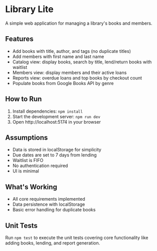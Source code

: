 # Library Lite

A simple web application for managing a library's books and members.

## Features

- Add books with title, author, and tags (no duplicate titles)
- Add members with first name and last name
- Catalog view: display books, search by title, lend/return books with waitlist
- Members view: display members and their active loans
- Reports view: overdue loans and top books by checkout count
- Populate books from Google Books API by genre

## How to Run

1. Install dependencies: `npm install`
2. Start the development server: `npm run dev`
3. Open http://localhost:5174 in your browser

## Assumptions

- Data is stored in localStorage for simplicity
- Due dates are set to 7 days from lending
- Waitlist is FIFO
- No authentication required
- UI is minimal

## What's Working

- All core requirements implemented
- Data persistence with localStorage
- Basic error handling for duplicate books

## Unit Tests

Run `npm test` to execute the unit tests covering core functionality like adding books, lending, and report generation.
